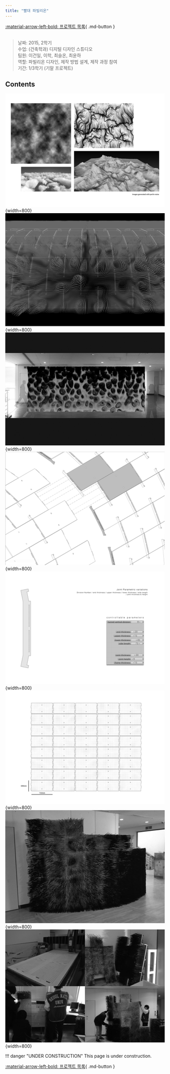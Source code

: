 ```yaml
---
title: "빨대 파빌리온"
---
```


[:material-arrow-left-bold: 프로젝트 목록](../../index.md){ .md-button }  
<br>

>날짜: 2015, 2학기  
>수업: (건축학과) 디지털 디자인 스튜디오  
>팀원: 이건일, 이학, 최슬온, 최윤하  
>역할: 파빌리온 디자인, 제작 방법 설계, 제작 과정 참여  
>기간: 1/3학기 (기말 프로젝트)  

## Contents
![sp-1](../../../../../assets/tools-and-tales/form-experiments/2015/straw_pavilion/straw_1.jpg){width=800}
![sp-2](../../../../../assets/tools-and-tales/form-experiments/2015/straw_pavilion/straw_2.jpg){width=800}
![sp-3](../../../../../assets/tools-and-tales/form-experiments/2015/straw_pavilion/straw_3.jpg){width=800}
![sp-4](../../../../../assets/tools-and-tales/form-experiments/2015/straw_pavilion/straw_4.jpg){width=800}
![sp-5](../../../../../assets/tools-and-tales/form-experiments/2015/straw_pavilion/straw_5.jpg){width=800}
![sp-6](../../../../../assets/tools-and-tales/form-experiments/2015/straw_pavilion/straw_6.jpg){width=800}
![sp-7](../../../../../assets/tools-and-tales/form-experiments/2015/straw_pavilion/straw_7.jpg){width=800}
![sp-8](../../../../../assets/tools-and-tales/form-experiments/2015/straw_pavilion/straw_8.jpg){width=800}

!!! danger "UNDER CONSTRUCTION"
    This page is under construction.

[:material-arrow-left-bold: 프로젝트 목록](../../index.md){ .md-button }